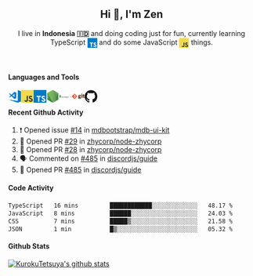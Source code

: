 <h2 align="center"> Hi 👋, I'm Zen</h2>
<p align="center">I live in <b>Indonesia 🇮🇩</b> and doing coding just for fun, currently learning TypeScript <img align="center" alt="Typescript" width="20px" src="https://raw.githubusercontent.com/github/explore/78df643247d429f6cc873026c0622819ad797942/topics/typescript/typescript.png" /> and do some JavaScript <img align="center" alt="JavaScript" width="20px" src="https://raw.githubusercontent.com/github/explore/80688e429a7d4ef2fca1e82350fe8e3517d3494d/topics/javascript/javascript.png" /> things.</p>

<br />

#### Languages and Tools

<img align="left" alt="Visual Studio Code" width="26px" src="https://raw.githubusercontent.com/github/explore/80688e429a7d4ef2fca1e82350fe8e3517d3494d/topics/visual-studio-code/visual-studio-code.png" />
<img align="left" alt="JavaScript" width="26px" src="https://raw.githubusercontent.com/github/explore/80688e429a7d4ef2fca1e82350fe8e3517d3494d/topics/javascript/javascript.png" />
<img align="left" alt="Typescript" width="26px" src="https://raw.githubusercontent.com/github/explore/78df643247d429f6cc873026c0622819ad797942/topics/typescript/typescript.png" /><img align="left" alt="Node.js" width="26px" src="https://raw.githubusercontent.com/github/explore/80688e429a7d4ef2fca1e82350fe8e3517d3494d/topics/nodejs/nodejs.png" />
<img align="left" alt="MongoDB" width="26px" src="https://raw.githubusercontent.com/github/explore/80688e429a7d4ef2fca1e82350fe8e3517d3494d/topics/mongodb/mongodb.png" />
<img align="left" alt="Git" width="26px" src="https://raw.githubusercontent.com/github/explore/80688e429a7d4ef2fca1e82350fe8e3517d3494d/topics/git/git.png" />
<img align="left" alt="GitHub" width="26px" src="https://raw.githubusercontent.com/github/explore/78df643247d429f6cc873026c0622819ad797942/topics/github/github.png" />


<br/>

#### Recent Github Activity

<!--START_SECTION:activity-->
1. ❗️ Opened issue [#14](https://github.com//mdbootstrap/mdb-ui-kit/issues/14) in [mdbootstrap/mdb-ui-kit](https://github.com//mdbootstrap/mdb-ui-kit)
2. 💪 Opened PR [#29](https://github.com//zhycorp/node-zhycorp/pull/29) in [zhycorp/node-zhycorp](https://github.com//zhycorp/node-zhycorp)
3. 💪 Opened PR [#28](https://github.com//zhycorp/node-zhycorp/pull/28) in [zhycorp/node-zhycorp](https://github.com//zhycorp/node-zhycorp)
4. 🗣 Commented on [#485](https://github.com//discordjs/guide/issues/485) in [discordjs/guide](https://github.com//discordjs/guide)
5. 💪 Opened PR [#485](https://github.com//discordjs/guide/pull/485) in [discordjs/guide](https://github.com//discordjs/guide)
<!--END_SECTION:activity-->


#### Code Activity

<!--START_SECTION:waka-->
```text
TypeScript   16 mins         ████████████░░░░░░░░░░░░░   48.17 % 
JavaScript   8 mins          ██████░░░░░░░░░░░░░░░░░░░   24.03 % 
CSS          7 mins          █████▒░░░░░░░░░░░░░░░░░░░   21.58 % 
JSON         1 min           █▒░░░░░░░░░░░░░░░░░░░░░░░   05.32 % 
```
<!--END_SECTION:waka-->

#### Github Stats

[![KurokuTetsuya's github stats](https://github-readme-stats.vercel.app/api?username=kurokutetsuya&show_icons=true&count_private=true&include_all_commits=true&hide_title=true)](https://github.com/anuraghazra/github-readme-stats)
